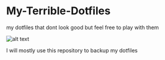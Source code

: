 # My-Terrible-Dotfiles
my dotfiles that dont look good but feel free to play with them


![alt text](https://i.imgur.com/B1jev5p.jpg)

I will mostly use this repository to backup my dotfiles

